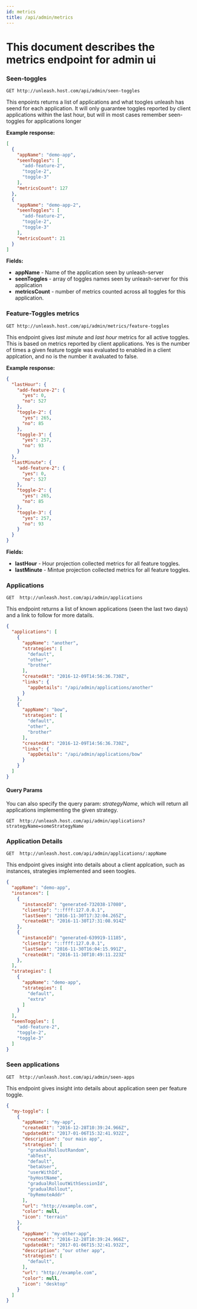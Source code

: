 ```yaml
---
id: metrics
title: /api/admin/metrics
---
```


# This document describes the metrics endpoint for admin ui


### Seen-toggles

`GET http://unleash.host.com/api/admin/seen-toggles`

This enpoints returns a list of applications and what toogles 
unleash has seend for each application. It will only guarantee 
toggles reported by client applications within the last hour, but
will in most cases remember seen-toggles for applications longer

**Example response:** 

```json
[
  {
    "appName": "demo-app",
    "seenToggles": [
      "add-feature-2",
      "toggle-2",
      "toggle-3"
    ],
    "metricsCount": 127
  },
  {
    "appName": "demo-app-2",
    "seenToggles": [
      "add-feature-2",
      "toggle-2",
      "toggle-3"
    ],
    "metricsCount": 21
  }
]
```

**Fields:**

* **appName** - Name of the application seen by unleash-server
* **seenToggles** - array of toggles names seen by unleash-server for this application
* **metricsCount** - number of metrics counted across all toggles for this application.  


### Feature-Toggles metrics

`GET http://unleash.host.com/api/admin/metrics/feature-toggles`

This endpoint gives _last minute_ and _last hour_ metrics for all active toggles. This is based on 
metrics reported by client applications. Yes is the number of times a given feature toggle 
was evaluated to enabled in a client applcation, and no is the number it avaluated to false. 



**Example response:** 

```json
{
  "lastHour": {
    "add-feature-2": {
      "yes": 0,
      "no": 527
    },
    "toggle-2": {
      "yes": 265,
      "no": 85
    },
    "toggle-3": {
      "yes": 257,
      "no": 93
    }
  },
  "lastMinute": {
    "add-feature-2": {
      "yes": 0,
      "no": 527
    },
    "toggle-2": {
      "yes": 265,
      "no": 85
    },
    "toggle-3": {
      "yes": 257,
      "no": 93
    }
  }
}
```

**Fields:**

* **lastHour** - Hour projection collected metrics for all feature toggles. 
* **lastMinute** - Mintue projection collected metrics for all feature toggles. 


### Applications

`GET  http://unleash.host.com/api/admin/applications`

This endpoint returns a list of known applications (seen the last two days) and 
a link to follow for more datails.  


```json
{
  "applications": [
    {
      "appName": "another",
      "strategies": [
        "default",
        "other",
        "brother"
      ],
      "createdAt": "2016-12-09T14:56:36.730Z",
      "links": {
        "appDetails": "/api/admin/applications/another"
      }
    },
    {
      "appName": "bow",
      "strategies": [
        "default",
        "other",
        "brother"
      ],
      "createdAt": "2016-12-09T14:56:36.730Z",
      "links": {
        "appDetails": "/api/admin/applications/bow"
      }
    }
  ]
}
```

#### Query Params
You can also specify the query param: _strategyName_, which will return all applications 
implementing the given strategy.

`GET  http://unleash.host.com/api/admin/applications?strategyName=someStrategyName`




### Application Details

`GET  http://unleash.host.com/api/admin/applications/:appName`

This endpoint gives insight into details about a client applcation, such as instances, 
strategies implemented and seen toogles. 




```json
{
  "appName": "demo-app",
  "instances": [
    {
      "instanceId": "generated-732038-17080",
      "clientIp": "::ffff:127.0.0.1",
      "lastSeen": "2016-11-30T17:32:04.265Z",
      "createdAt": "2016-11-30T17:31:08.914Z"
    },
    {
      "instanceId": "generated-639919-11185",
      "clientIp": "::ffff:127.0.0.1",
      "lastSeen": "2016-11-30T16:04:15.991Z",
      "createdAt": "2016-11-30T10:49:11.223Z"
    },
  ],
  "strategies": [
    {
      "appName": "demo-app",
      "strategies": [
        "default",
        "extra"
      ]
    }
  ],
  "seenToggles": [
    "add-feature-2",
    "toggle-2",
    "toggle-3"
  ]
}
```

### Seen applications

`GET  http://unleash.host.com/api/admin/seen-apps`

This endpoint gives insight into details about application seen per feature toggle.


```json
{
  "my-toggle": [
    {
      "appName": "my-app",
      "createdAt": "2016-12-28T10:39:24.966Z",
      "updatedAt": "2017-01-06T15:32:41.932Z",
      "description": "our main app",
      "strategies": [
        "gradualRolloutRandom",
        "abTest",
        "default",
        "betaUser",
        "userWithId",
        "byHostName",
        "gradualRolloutWithSessionId",
        "gradualRollout",
        "byRemoteAddr"
      ],
      "url": "http://example.com",
      "color": null,
      "icon": "terrain"
    },
    {
      "appName": "my-other-app",
      "createdAt": "2016-12-28T10:39:24.966Z",
      "updatedAt": "2017-01-06T15:32:41.932Z",
      "description": "our other app",
      "strategies": [
        "default",
      ],
      "url": "http://example.com",
      "color": null,
      "icon": "desktop"
    }
  ]
}
```
